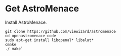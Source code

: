 # Get AstroMenace

Install AstroMenace.

```
git clone https://github.com/viewizard/astromenace
cd openastromenace-code 
sudo apt-get install libopenal* libalut* 
cmake 
./ make`
```
